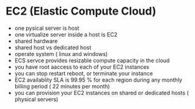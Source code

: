 # EC2 (Elastic Compute Cloud)
- one pysical server is host
- one virtualize server inside a host is EC2
- shared hardware
- shared host vs dedicated host
- operate system ( linux and windows)
- ECS servce provides resizable compute capacity in the cloud
- you have root aaccess to each of your EC2 instances
- you can stop restart reboot, or terminate your instance
- EC2 availablity SLA is 99.95 % for each region during any monthly billing period ( 22 minutes per month)
- you can provision your EC2 instances on shared or dedicated hosts ( physical servers)
